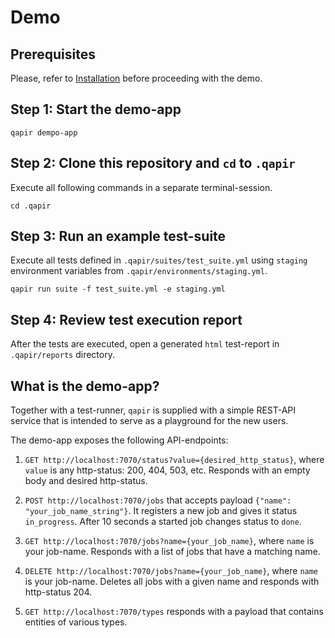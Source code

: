 # Demo

## Prerequisites
Please, refer to [Installation](../README.md) before proceeding with the demo.

## Step 1: Start the demo-app
```
qapir dempo-app
```

## Step 2: Clone this repository and `cd` to `.qapir`
Execute all following commands in a separate terminal-session.
```
cd .qapir
```

## Step 3: Run an example test-suite
Execute all tests defined in `.qapir/suites/test_suite.yml` using `staging` environment variables from `.qapir/environments/staging.yml`.
```
qapir run suite -f test_suite.yml -e staging.yml
```

## Step 4: Review test execution report
After the tests are executed, open a generated `html` test-report in `.qapir/reports` directory.

## What is the demo-app?

Together with a test-runner, `qapir` is supplied with a simple REST-API service that is intended to serve as a
playground for
the new users.

The demo-app exposes the following API-endpoints:

1. `GET http://localhost:7070/status?value={desired_http_status}`, where `value` is any http-status: 200, 404, 503, etc.
   Responds with an empty body and desired http-status.


2. `POST http://localhost:7070/jobs` that accepts payload `{"name": "your_job_name_string"}`. It registers a new job and
   gives it status `in_progress`. After 10 seconds a started job changes status to `done`.


3. `GET http://localhost:7070/jobs?name={your_job_name}`, where `name` is your job-name. Responds with a list of jobs
   that have a matching name.


4. `DELETE http://localhost:7070/jobs?name={your_job_name}`, where `name` is your job-name. Deletes all jobs with a
   given name and responds with http-status 204.


5. `GET http://localhost:7070/types` responds with a payload that contains entities of various types.
